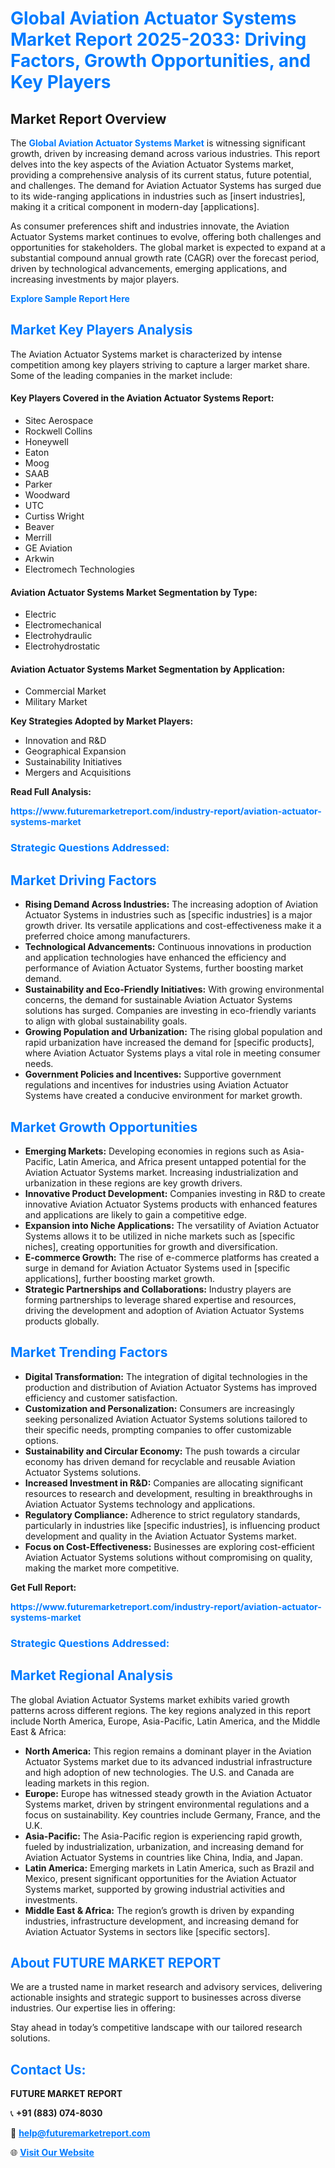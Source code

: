 <h1 style="color: #007BFF;">Global Aviation Actuator Systems Market Report 2025-2033: Driving Factors, Growth Opportunities, and Key Players</h1>

<section id="overview">
<h2>Market Report Overview</h2>
<p>The <a href="https://www.futuremarketreport.com/industry-report/aviation-actuator-systems-market" style="color: #007BFF; text-decoration: none;"><strong>Global Aviation Actuator Systems Market</strong></a> is witnessing significant growth, driven by increasing demand across various industries. This report delves into the key aspects of the Aviation Actuator Systems market, providing a comprehensive analysis of its current status, future potential, and challenges. The demand for Aviation Actuator Systems has surged due to its wide-ranging applications in industries such as [insert industries], making it a critical component in modern-day [applications].</p>
<p>As consumer preferences shift and industries innovate, the Aviation Actuator Systems market continues to evolve, offering both challenges and opportunities for stakeholders. The global market is expected to expand at a substantial compound annual growth rate (CAGR) over the forecast period, driven by technological advancements, emerging applications, and increasing investments by major players.</p>
</section>

<section id="overview">
<p><a href="https://www.futuremarketreport.com/request-sample/reportId=62486" style="color: #007BFF; text-decoration: none;"><strong>Explore Sample Report Here</strong></a></p>
</section>

<section id="key-players">
<h2 style="color: #007BFF;">Market Key Players Analysis</h2>
<p>The Aviation Actuator Systems market is characterized by intense competition among key players striving to capture a larger market share. Some of the leading companies in the market include:</p>
<h4>Key Players Covered in the Aviation Actuator Systems Report:</h4>
<ul><li>Sitec Aerospace</li><li>Rockwell Collins</li><li>Honeywell</li><li>Eaton</li><li>Moog</li><li>SAAB</li><li>Parker</li><li>Woodward</li><li>UTC</li><li>Curtiss Wright</li><li>Beaver</li><li>Merrill</li><li>GE Aviation</li><li>Arkwin</li><li>Electromech Technologies</li></ul>
<h4>Aviation Actuator Systems Market Segmentation by Type:</h4>
<ul><li>Electric</li><li>Electromechanical</li><li>Electrohydraulic</li><li>Electrohydrostatic</li></ul>

<h4>Aviation Actuator Systems Market Segmentation by Application:</h4>
<ul><li>Commercial Market</li><li>Military Market</li></ul>
<p><strong>Key Strategies Adopted by Market Players:</strong></p>
<ul>
<li>Innovation and R&D</li>
<li>Geographical Expansion</li>
<li>Sustainability Initiatives</li>
<li>Mergers and Acquisitions</li>
</ul>
</section>

<section>
<p><strong>Read Full Analysis: </strong></p><a href="https://www.futuremarketreport.com/industry-report/aviation-actuator-systems-market" style="color: #007BFF; text-decoration: none;"><strong>https://www.futuremarketreport.com/industry-report/aviation-actuator-systems-market</strong></a>
<h3 style="color: #007BFF;">Strategic Questions Addressed:</h3>
</section>

<section id="driving-factors">
<h2 style="color: #007BFF;">Market Driving Factors</h2>
<ul>
<li><strong>Rising Demand Across Industries:</strong> The increasing adoption of Aviation Actuator Systems in industries such as [specific industries] is a major growth driver. Its versatile applications and cost-effectiveness make it a preferred choice among manufacturers.</li>
<li><strong>Technological Advancements:</strong> Continuous innovations in production and application technologies have enhanced the efficiency and performance of Aviation Actuator Systems, further boosting market demand.</li>
<li><strong>Sustainability and Eco-Friendly Initiatives:</strong> With growing environmental concerns, the demand for sustainable Aviation Actuator Systems solutions has surged. Companies are investing in eco-friendly variants to align with global sustainability goals.</li>
<li><strong>Growing Population and Urbanization:</strong> The rising global population and rapid urbanization have increased the demand for [specific products], where Aviation Actuator Systems plays a vital role in meeting consumer needs.</li>
<li><strong>Government Policies and Incentives:</strong> Supportive government regulations and incentives for industries using Aviation Actuator Systems have created a conducive environment for market growth.</li>
</ul>
</section>

<section id="growth-opportunities">
<h2 style="color: #007BFF;">Market Growth Opportunities</h2>
<ul>
<li><strong>Emerging Markets:</strong> Developing economies in regions such as Asia-Pacific, Latin America, and Africa present untapped potential for the Aviation Actuator Systems market. Increasing industrialization and urbanization in these regions are key growth drivers.</li>
<li><strong>Innovative Product Development:</strong> Companies investing in R&D to create innovative Aviation Actuator Systems products with enhanced features and applications are likely to gain a competitive edge.</li>
<li><strong>Expansion into Niche Applications:</strong> The versatility of Aviation Actuator Systems allows it to be utilized in niche markets such as [specific niches], creating opportunities for growth and diversification.</li>
<li><strong>E-commerce Growth:</strong> The rise of e-commerce platforms has created a surge in demand for Aviation Actuator Systems used in [specific applications], further boosting market growth.</li>
<li><strong>Strategic Partnerships and Collaborations:</strong> Industry players are forming partnerships to leverage shared expertise and resources, driving the development and adoption of Aviation Actuator Systems products globally.</li>
</ul>
</section>

<section id="trending-factors">
<h2 style="color: #007BFF;">Market Trending Factors</h2>
<ul>
<li><strong>Digital Transformation:</strong> The integration of digital technologies in the production and distribution of Aviation Actuator Systems has improved efficiency and customer satisfaction.</li>
<li><strong>Customization and Personalization:</strong> Consumers are increasingly seeking personalized Aviation Actuator Systems solutions tailored to their specific needs, prompting companies to offer customizable options.</li>
<li><strong>Sustainability and Circular Economy:</strong> The push towards a circular economy has driven demand for recyclable and reusable Aviation Actuator Systems solutions.</li>
<li><strong>Increased Investment in R&D:</strong> Companies are allocating significant resources to research and development, resulting in breakthroughs in Aviation Actuator Systems technology and applications.</li>
<li><strong>Regulatory Compliance:</strong> Adherence to strict regulatory standards, particularly in industries like [specific industries], is influencing product development and quality in the Aviation Actuator Systems market.</li>
<li><strong>Focus on Cost-Effectiveness:</strong> Businesses are exploring cost-efficient Aviation Actuator Systems solutions without compromising on quality, making the market more competitive.</li>
</ul>
</section>

<section>
<p><strong>Get Full Report: </strong></p><a href="https://www.futuremarketreport.com/industry-report/aviation-actuator-systems-market" style="color: #007BFF; text-decoration: none;"><strong>https://www.futuremarketreport.com/industry-report/aviation-actuator-systems-market</strong></a>
<h3 style="color: #007BFF;">Strategic Questions Addressed:</h3>
</section>


<section id="regional-analysis">
<h2 style="color: #007BFF;">Market Regional Analysis</h2>
<p>The global Aviation Actuator Systems market exhibits varied growth patterns across different regions. The key regions analyzed in this report include North America, Europe, Asia-Pacific, Latin America, and the Middle East & Africa:</p>
<ul>
<li><strong>North America:</strong> This region remains a dominant player in the Aviation Actuator Systems market due to its advanced industrial infrastructure and high adoption of new technologies. The U.S. and Canada are leading markets in this region.</li>
<li><strong>Europe:</strong> Europe has witnessed steady growth in the Aviation Actuator Systems market, driven by stringent environmental regulations and a focus on sustainability. Key countries include Germany, France, and the U.K.</li>
<li><strong>Asia-Pacific:</strong> The Asia-Pacific region is experiencing rapid growth, fueled by industrialization, urbanization, and increasing demand for Aviation Actuator Systems in countries like China, India, and Japan.</li>
<li><strong>Latin America:</strong> Emerging markets in Latin America, such as Brazil and Mexico, present significant opportunities for the Aviation Actuator Systems market, supported by growing industrial activities and investments.</li>
<li><strong>Middle East & Africa:</strong> The region’s growth is driven by expanding industries, infrastructure development, and increasing demand for Aviation Actuator Systems in sectors like [specific sectors].</li>
</ul>
</section>

<footer>
<h2 style="color: #007BFF;">About FUTURE MARKET REPORT</h2>
<p>We are a trusted name in market research and advisory services, delivering actionable insights and strategic support to businesses across diverse industries. Our expertise lies in offering:</p>

<p>Stay ahead in today’s competitive landscape with our tailored research solutions.</p>

<h2 style="color: #007BFF;">Contact Us:</h2>
<p><strong>FUTURE MARKET REPORT</strong></p>
<p>📞 <strong>+91 (883) 074-8030</strong></p>
<p>📧 <strong><a href="mailto:help@futuremarketreport.com" style="color: #007BFF;">help@futuremarketreport.com</a></strong></p>
<p>🌐 <strong><a href="https://www.futuremarketreport.com/" style="color: #007BFF;">Visit Our Website</a></strong></p>
</footer>